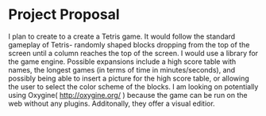 # Project Proposal

I plan to create to a create a Tetris game. It would follow the standard gameplay of Tetris- randomly shaped blocks dropping from the top of the screen until a column reaches the top of the screen. I would use a library for the game engine.
Possible expansions include a high score table with names, the longest games (in terms of time in minutes/seconds), and possibly being able to insert a picture for the high score table, or allowing the user to select the color scheme of the blocks. 
I am looking on potentially using Oxygine( http://oxygine.org/ ) because the game can be run on the web without any plugins. Additonally, they offer a visual editior. 
